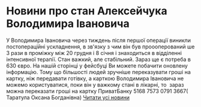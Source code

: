 # Новини про стан Алексейчука Володимира Івановича
У Володимира Івановича через тиждень після першої операції виникли постопераційні ускладнення, в зв'язку з чим він був проооперований ше 3 рази в проміжку між 20 грудня і 8 січня і знаходиться в відділенні інтенсивної терапії. Стан важкий, але стабільний.
Зараз ще є потреба в 630 євро. На нашій сторінці у фейсбуці Ви можете побачити оновлену інформацію.
Тому що більшості людей зручніше переказувати гроші на картку, ніж передавати готівку, а карткою Володимира Івановича не можемо користуватися, поки він у важкому стані в лікарні, то  зараз можна переказати гроші на картку ПриватБанку 5168 7573 0791 3667( Таратула Оксана Богданівна)
[Читати усі новини](/news)

